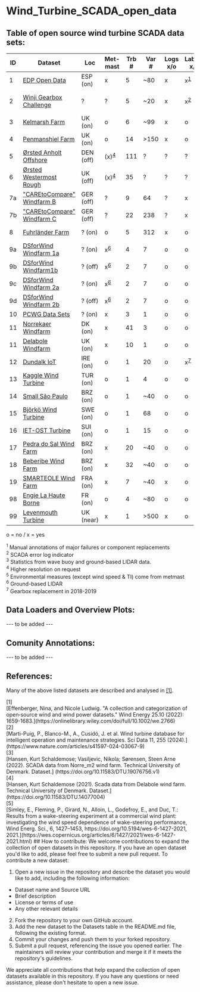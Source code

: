 # Wind_Turbine_SCADA_open_data


## Table of open source wind turbine SCADA data sets:


|ID| Dataset                                                                                                        |Loc       |Met-<br>mast  |Trb<br>#   |Var<br>#   |Logs<br>x/o  |Labels<br>x/o           |&Delta;T   |&sum;T       |Ref | Remarks/License  |
|--|----------------------------------------------------------------------------------------------------------------|-              |-       |-      |-      |-      |-                     |-          |-             | -  |-                 |
|1 | [EDP Open Data](https://www.edp.com/en/innovation/open-data)                                          |ESP (on)       |x       | 5     |~80    | x     | x<sup>[1](#fn1)</sup>| 10min     | 2y |  - |  register & log-in to platform|
|2 | [Winji Gearbox Challenge](https://www.wedowind.ch/blog/winji-register)                       |?              |?       | 5     |~20    | x     | x<sup>[2](#fn2)</sup>| 10min     | 3y |  - |  register & consent from WinJi | 
|3 | [Kelmarsh Farm](https://zenodo.org/record/5841834#.YgpBQ_so-V7)                                      |UK (on)        |o       | 6     |~99     | x     | o                    | 10min<sup>[3](#fn3)</sup>     | 5y|  - | [farm info](https://www.thewindpower.net/windfarm_en_17507_kelmarsh.php)|
|4 | [Penmanshiel Farm](https://zenodo.org/record/5946808#.YgpAmvso-V5)                                   |UK (on)        |o       |14     |>150     | x     | o                   | 10min<sup>[3](#fn3)</sup>     | 5y|  - | [farm info](https://www.thewindpower.net/windfarm_en_23147_penmanshiel.php) |
|5 | [Ørsted Anholt Offshore](https://orsted.com/en/our-business/offshore-wind/offshore-operational-data) |DEN (off)  |(x)<sup>[4](#fn4)</sup>       | 111  | ?     | ?     | ?                    | 10min     | 2y           |  - | application/NDA; [farm info](https://www.thewindpower.net/windfarm_en_10687_anholt.php) |
|6 | [Ørsted Westermost Rough](https://orsted.com/en/our-business/offshore-wind/offshore-operational-data)|UK (off)       |(x)<sup>[4](#fn4)</sup>       | 35   | ?     | ?     | ?                    | 10min     | 2y           |  - | application/NDA; [farm info](https://www.thewindpower.net/windfarm_en_21826_westermost-rough.php) | 
|7a| ["CAREtoCompare" Windfarm B](https://data.niaid.nih.gov/resources?id=zenodo_10958774)                              |GER (off)  |?       | 9    |  64| ?     | x                    | 10min     | 2y           |  - | normalized for anonymization |
|7b| ["CAREtoCompare" Windfarm C](https://data.niaid.nih.gov/resources?id=zenodo_10958774)                              |GER (off)  |?       | 22   | 238| ?     | x                  | 10min     | 2y          |  - | normalized for anonymization |
|8 | [Fuhrländer Farm](https://github.com/alecuba16/fuhrlander)                              |? (on)  |o       | 5   | 312| x     | o                  | 5min     | 3y          |  [[2]](#ref2) | Eclipse Public License v2.0 |
|9a | [DSforWind Windfarm 1a](https://zenodo.org/records/5516552)                                          |? (on)        |x<sup>[6](#fn6)</sup>| 4     | 7     | o     | o      | 10min     | 1y           |  - | - |
|9b | [DSforWind Windfarm1b](https://zenodo.org/records/5516552)                                         |? (off)       |x<sup>[6](#fn6)</sup>| 2     | 7     | o     | o      | 10min     | 1y           |  - | - | 
|9c | [DSforWind Windfarm 2a](https://zenodo.org/records/5516554)                                          |? (on)        |x<sup>[6](#fn6)</sup>| 2     | 7     | o     | o      | 10min     | 1y           |  - | - | 
|9d | [DSforWind Windfarm 2b](https://zenodo.org/records/5516554)                                         |? (off)       |x<sup>[6](#fn6)</sup>| 2     | 7     | o     | o      | 10min     | 1y           |  - | - | 
|10 | [PCWG Data Sets](https://pcwg.org/)                                                |? (on)        |x       | 3     | 1     | o     | o                   | 10min         | 1y       |  - | - |
|11 | [Norrekaer Windfarm](https://data.dtu.dk/articles/dataset/SCADA_data_from_Norre_m2_wind_farm/19076756) |DK (on)        |x       | 41     | 3     | o     | o                   | 10min         | 1.5y       |  [[3]](#ref3) | [farm info](https://gitlab.windenergy.dtu.dk/fair-data/winddata-revamp/winddata-documentation/-/blob/master/norre_m2.md) |
|11 | [Delabole Windfarm](https://data.dtu.dk/articles/dataset/SCADA_data_from_Norre_m2_wind_farm/19076756) |UK (on)        |x       | 10     | 1     | o     | o                   | 10min         | 1y       |  [[4]](#ref4) | [farm info](https://gitlab.windenergy.dtu.dk/fair-data/winddata-revamp/winddata-documentation/-/blob/master/delabole.md) |
|12| [Dundalk IoT](https://data.mendeley.com/datasets/tm988rs48k/2)        |IRE (on)   |o       | 1     | 20   | o     | x<sup>[7](#fn7)</sup>| 10min     | 14y          |  - | urban terrain |
|13| [Kaggle Wind Turbine](https://www.kaggle.com/berkerisen/wind-turbine-scada-dataset)             |TUR (on)    |o       | 1     | 4     | o     | o                    | 10min     | 1y|  - | - | 
|14| [Small São Paulo](https://zenodo.org/records/7348454)                                       |BRZ (on)|o       | 1     | ~40   | o     | o                        | 1min      | 5y|  - | small, urban turbine | 
|15| [Björkö Wind Turbine](https://zenodo.org/records/8213270)                                       |SWE (on)|o       | 1     | 68   | o     | o                        | 1sec      | 1y|  - | small; [turbine info](https://www.chalmers.se/en/departments/e2/resources-and-collaboration/chalmers-wind-turbine/)| 
|16| [IET-OST Turbine](https://zenodo.org/records/8192149)                                       |SUI (on)|o       | 1     | 15   | o     | o                        | 1sec      | 1.5y|  - | small; [turbine info](https://www.chalmers.se/en/departments/e2/resources-and-collaboration/chalmers-wind-turbine/)| 
|17| [Pedra do Sal Wind Farm](https://zenodo.org/records/1475197)                                       |BRZ (on)|x       | 20     | ~40   | o     | o                        | 10min      | 1y |  - | [farm info](https://www.thewindpower.net/windfarm_en_15922_pedra-do-sal.php)| 
|18| [Beberibe Wind Farm](https://zenodo.org/records/1475197)                                       |BRZ (on)|x       | 32     | ~40   | o     | o                        | 10min      | 1y |  - | [farm info](https://www.thewindpower.net/windfarm_en_7032_beberibe.php)| 
|19| [SMARTEOLE Wind Farm](https://zenodo.org/records/7342466)                                       |FRA (on)|x       | 7     | ~40   | x     | o                        | 10min      | 4m |  [[5]](#ref5) | wake steering; [farm info](https://www.thewindpower.net/windfarm_de_3987_sole-du-moulin-vieux.php)| 
|98| [Engie La Haute Borne](https://opendata-renewables.engie.com/)                                     |FR (on)        |o       | 4     |~80    | o     | o                    | 10min     | 8y| -  |  offline; [farm info](https://www.thewindpower.net/windfarm_en_3354_la-haute-borne-vaudeville-le-haut.php) |
|99| [Levenmouth Turbine](https://pod.ore.catapult.org.uk/data-collection/ldt-turbine-scada-10min)    |UK (near)  |x       | 1     | >500  | x     | o                        | 10min/1sec| 3y|  - | not for free (~2000 £) |

o = no / x = yes

<div id="fn1"><sup>1</sup> Manual annotations of major failures or component replacements </div>
<div id="fn2"><sup>2</sup> SCADA error log indicator</div>
<div id="fn3"><sup>3</sup> Statistics from wave buoy and ground-based LIDAR data.</div>
<div id="fn4"><sup>4</sup> Higher resolution on request</div>
<div id="fn5"><sup>5</sup> Environmental measures (except wind speed & TI) come from metmast </div>
<div id="fn6"><sup>6</sup> Ground-based LIDAR</div>
<div id="fn7"><sup>7</sup> Gearbox replacement in 2018-2019 </div>

## Data Loaders and Overview Plots:
--- to be added ---

## Comunity Annotations:
--- to be added ---

## References:
Many of the above listed datasets are described and analysed in [[1]](#ref1).

<div id="ref1">[1]</div>[Effenberger, Nina, and Nicole Ludwig. "A collection and categorization of open‐source wind and wind power datasets." Wind Energy 25.10 (2022): 1659-1683.](https://onlinelibrary.wiley.com/doi/full/10.1002/we.2766)

<div id="ref2">[2]</div>[Marti-Puig, P., Blanco-M., A., Cusidó, J. et al. Wind turbine database for intelligent operation and maintenance strategies. Sci Data 11, 255 (2024).](https://www.nature.com/articles/s41597-024-03067-9)

<div id="ref3">[3]</div>[Hansen, Kurt Schaldemose; Vasiljevic, Nikola; Sørensen, Steen Arne (2022). SCADA data from Norre_m2 wind farm. Technical University of Denmark. Dataset.] (https://doi.org/10.11583/DTU.19076756.v1)

<div id="ref4">[4]</div>[Hansen, Kurt Schaldemose (2021). Scada data from Delabole wind farm. Technical University of Denmark. Dataset.] (https://doi.org/10.11583/DTU.14077004)

<div id="ref5">[5]</div>[Simley, E., Fleming, P., Girard, N., Alloin, L., Godefroy, E., and Duc, T.: Results from a wake-steering experiment at a commercial wind plant: investigating the wind speed dependence of wake-steering performance, Wind Energ. Sci., 6, 1427–1453, https://doi.org/10.5194/wes-6-1427-2021, 2021.](https://wes.copernicus.org/articles/6/1427/2021/wes-6-1427-2021.html)
## How to contribute:
We welcome contributions to expand the collection of open datasets in this repository. If you have an open dataset you'd like to add, please feel free to submit a new pull request.
To contribute a new dataset:

1. Open a new issue in the repository and describe the dataset you would like to add, including the following information:
- Dataset name and Source URL
- Brief description
- License or terms of use
- Any other relevant details


2. Fork the repository to your own GitHub account.
3. Add the new dataset to the Datasets table in the README.md file, following the existing format.
4. Commit your changes and push them to your forked repository.
5. Submit a pull request, referencing the issue you opened earlier. The maintainers will review your contribution and merge it if it meets the repository's guidelines.

We appreciate all contributions that help expand the collection of open datasets available in this repository. If you have any questions or need assistance, please don't hesitate to open a new issue.
